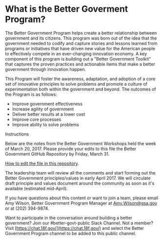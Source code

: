 # What is the Better Goverment Program?

The Better Government Program helps create a better relationship between government and its citizens. This program was born out of the idea that the government needed to codify and capture stories and lessons learned from programs or initiatives that have driven new value for the American people to effectively compete in an ever-changing innovation economy. A key component of this program is building out a "Better Government Toolkit" that captures the proven practices and actionable items that make a better government through innovation happen.

This Program will foster the awareness, adaptation, and adoption of a core set of innovative principles to solve problems and promote a culture of experimentation both within the government and beyond. The outcomes of the Program is as follows:

- Improve government effectiveness
- Increase agility of government
- Deliver better results at a lower cost
- Improve core processes
- Improve ability to solve problems

Instructions

Below are the notes from the Better Government Workshops held the week of March 20, 2017. Please provide your edits to this file the Better Government GitHub Repository by Friday, March 31.

[How to edit the file in this repository](https://help.github.com/articles/editing-files-in-another-user-s-repository/).

The leadership team will review all the comments and start forming out the Better Government principles/values in early April 2017. We will circulate draft principle and values document around the community as soon as it&#39;s available (estimated mid-April).

If you have questions about this content or want to join a team, please email Amy Wilson, Better Government Program Manager at [Amy.Wilson@gsa.gov](mailto:Amy.Wilson@gsa.gov) or at (202) 394-9874.

Want to participate in the conversation around building a better government? Join our #better-govt-public Slack Channel. Not a member? Visit [https://chat.18f.gov/](https://chat.18f.gov/) and select the Better Government Program channel to be added to this public channel.
